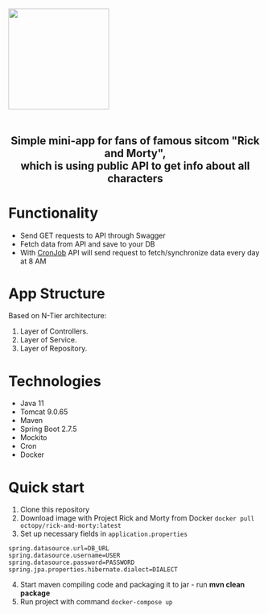 <div style="display: flex">
    <div style="float: left">
        <h1>
            <a href="https://www.adultswim.com/streams/rick-and-morty">
                <img src="https://www.overlyanimated.com/wp-content/uploads/2018/02/unnamed2.png" style="height: 200px; margin: 10px auto 20px; display: block;">
            </a>
        </h1>
    </div>
</div>
<div>
    <h2 align="center">Simple mini-app for fans of famous sitcom "Rick and Morty", <br> which is using public API to get info about all characters</h2>
</div>

# Functionality
* Send GET requests to API through Swagger
* Fetch data from API and save to your DB
* With [CronJob](https://cron.com/) API will send request to fetch/synchronize data every day at 8 AM
# App Structure
Based on N-Tier architecture:
1. Layer of Controllers.
2. Layer of Service.
3. Layer of Repository.
# Technologies
* Java 11
* Tomcat 9.0.65
* Maven
* Spring Boot 2.7.5
* Mockito
* Cron  
* Docker
# Quick start
1) Clone this repository
2) Download image with Project Rick and Morty from Docker ```docker pull octopy/rick-and-morty:latest```
3) Set up necessary fields in ```application.properties```
```
spring.datasource.url=DB_URL
spring.datasource.username=USER
spring.datasource.password=PASSWORD
spring.jpa.properties.hibernate.dialect=DIALECT
```
4) Start maven compiling code and packaging it to jar - run **mvn clean package**
5) Run project with command ```docker-compose up```
